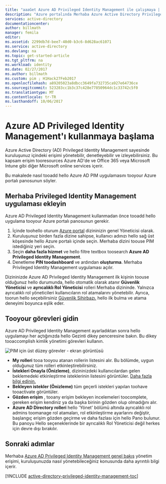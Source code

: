 ```yaml
---
title: "aaaGet Azure AD Privileged Identity Management ile çalışmaya | Microsoft Docs"
description: "Azure portalında Merhaba Azure Active Directory Privileged Identity Management uygulaması kimliklerle toomanage nasıl ayrıcalıklı öğrenin."
services: active-directory
documentationcenter: 
author: billmath
manager: femila
editor: 
ms.assetid: 2299db7d-bee7-40d0-b3c6-8d628ac61071
ms.service: active-directory
ms.devlang: na
ms.topic: get-started-article
ms.tgt_pltfrm: na
ms.workload: identity
ms.date: 02/27/2017
ms.author: billmath
ms.custom: pim ; H1Hack27Feb2017
ms.openlocfilehash: a89205023a8dbcc3649fa732735ca927e64736ce
ms.sourcegitcommit: 523283cc1b3c37c428e77850964dc1c33742c5f0
ms.translationtype: MT
ms.contentlocale: tr-TR
ms.lasthandoff: 10/06/2017
---
```

# <a name="start-using-azure-ad-privileged-identity-management"></a>Azure AD Privileged Identity Management'ı kullanmaya başlama
Azure Active Directory (AD) Privileged Identity Management sayesinde kuruluşunuz içindeki erişimi yönetebilir, denetleyebilir ve izleyebilirsiniz. Bu kapsam erişim tooresources Azure AD'de ve Office 365 veya Microsoft Intune gibi diğer Microsoft online services içerir.

Bu makalede nasıl tooadd hello Azure AD PIM uygulamasını tooyour Azure portalı panosunun söyler.

## <a name="add-hello-privileged-identity-management-application"></a>Merhaba Privileged Identity Management uygulaması ekleyin
Azure AD Privileged Identity Management kullanmadan önce tooadd hello uygulama tooyour Azure portalı panosunun gerekir.

1. İçinde toohello oturum [Azure portal](https://portal.azure.com/) dizininizin genel Yöneticisi olarak.
2. Kuruluşunuz birden fazla dizine sahipse, kullanıcı adınızı hello sağ üst köşesinde hello Azure portalı içinde seçin. Merhaba dizini toouse PIM istediğiniz yeri seçin.
3. Seçin **daha fazla hizmet** ve hello filtre textbox toosearch **Azure AD Privileged Identity Management**.
4. Denetleme **PIN toodashboard** ve ardından **oluşturma**. Merhaba Privileged Identity Management uygulaması açılır.

Dizininizde Azure AD Privileged Identity Management ilk kişinin toouse olduğunuz hello durumunda, hello otomatik olarak atanır **Güvenlik Yöneticisi** ve **ayrıcalıklı Rol Yöneticisi** rolleri Merhaba dizininde. Yalnızca ayrıcalıklı rol yöneticileri kullanıcıların rol atamalarını yönetebilir. Ayrıca, toorun hello seçebilirsiniz [Güvenlik Sihirbazı.](active-directory-privileged-identity-management-security-wizard.md) hello ilk bulma ve atama deneyimi boyunca eşlik eder.

## <a name="navigate-tooyour-tasks"></a>Tooyour görevleri gidin
Azure AD Privileged Identity Management ayarladıktan sonra hello uygulamayı her açtığınızda hello Gezinti dikey penceresine bakın. Bu dikey tooaccomplish kimlik yönetimi görevleri kullanın.

![PIM için üst düzey görevler - ekran görüntüsü](./media/active-directory-privileged-identity-management-getting-started/PIM_Tasks_New.png)

* **My rolleri** tooa tooyou atanan rollerin listesini alır. Bu bölümde, uygun olduğunuz tüm rolleri etkinleştirebilirsiniz.
* **İstekleri Onayla (Önizleme)**, dizininizdeki kullanıcılardan gelen beklemedeki etkinleştirme isteklerinin listesini görüntüler. [Daha fazla bilgi edinin.](./privileged-identity-management/azure-ad-pim-approval-workflow.md)
* **Bekleyen istekler (Önizleme)** tüm geçerli istekleri yapılan toohave tooactivate görüntüler.
* **Gözden erişim** , tooany erişim bekleyen incelemeleri toocomplete, gereken erişim kendiniz ya da başka birinin gözden olup olmadığını alır.
* **Azure AD Directory rolleri** hello 'Yönet' bölümü altında ayrıcalıklı rol admins toomanage rol atamaları, rol etkinleştirme ayarlarını değiştir, başlangıç erişim gözden geçirme ve daha fazlası için hello Pano bulunur. Bu panoyu Hello seçeneklerinde bir ayrıcalıklı Rol Yöneticisi değil herkes için devre dışı bırakılır.

## <a name="next-steps"></a>Sonraki adımlar
Merhaba [Azure AD Privileged Identity Management genel bakış](active-directory-privileged-identity-management-configure.md) yönetim erişimi, kuruluşunuzda nasıl yönetebileceğiniz konusunda daha ayrıntılı bilgi içerir.

[!INCLUDE [active-directory-privileged-identity-management-toc](../../includes/active-directory-privileged-identity-management-toc.md)]

<!--Image references-->

[1]: ./media/active-directory-privileged-identity-management-configure/PIM_EnablePim.png
